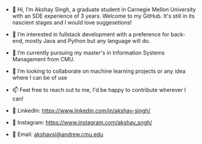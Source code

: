 - 👋 Hi, I’m Akshay Singh, a graduate student in Carnegie Mellon University with an SDE experience of 3 years. Welcome to my GitHub. It's still in its nascient stages and I would love suggesetions!
- 👀 I’m interested in fullstack development with a preference for back-end, mostly Java and Python but any language will do.
- 🌱 I’m currently pursuing my master's in Information Systems Management from CMU.
- 💞️ I’m looking to collaborate on machine learning projects or any idea where I can be of use
- 📫 Feel free to reach out to me, I'd be happy to contribute wherever I can!

- 👔 LinkedIn: https://www.linkedin.com/in/akshay-singh/
- 📱 Instagram: https://www.instagram.com/akshay_sngh/
- 📧 Email: akshaysi@andrew.cmu.edu

<!---
akshay-sngh/akshay-sngh is a ✨ special ✨ repository because its `README.md` (this file) appears on your GitHub profile.
You can click the Preview link to take a look at your changes.
--->
